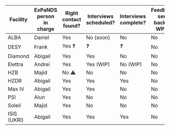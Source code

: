 Facility | ExPaNDS person in charge | Right contact found? | Interviews scheduled? | Interviews complete? | Feedback sent back to WP2?
-|-|-|-|-|-
ALBA | Daniel | Yes | No (soon)| No | No
DESY | Frank | Yes :question: | :question: | :question: | No
Diamond | Abigail | Yes | Yes | No | No
Elettra | Andrei | Yes | Yes (WIP) | No (WIP) | No | No
HZB | Majid | No :warning: | No | No | No |
HZDR | Abigail | Yes | Yes | Yes | No
Max IV | Abigail | Yes | Yes | No | No
PSI | Alun | Yes | No | No | No
Soleil | Majid | Yes | No | No | No
ISIS (UKRI) | Abigail | Yes | Yes | Yes | No
